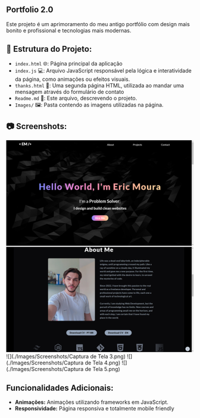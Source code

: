 ## Portfolio 2.0

Este projeto é um aprimoramento do meu antigo portfólio com design mais bonito e profissional e tecnologias mais modernas.

## 📂 Estrutura do Projeto:

- `index.html` 🌐: Página principal da aplicação
- `index.js` 💻: Arquivo JavaScript responsável pela lógica e interatividade da página, como animações ou efeitos visuais.
- `thanks.html` 🙏: Uma segunda página HTML, utilizada ao mandar uma mensagem através do formulário de contato
- `Readme.md` 📄: Este arquivo, descrevendo o projeto.
- `Images/` 🖼️: Pasta contendo as imagens utilizadas na página.

## 📷 Screenshots:

![](./Images/Screenshots/Captura%20de%20Tela%201.png)
![](./Images/Screenshots/Captura%20de%20Tela%202.png)
![](./Images/Screenshots/Captura de Tela 3.png)
![](./Images/Screenshots/Captura de Tela 4.png)
![](./Images/Screenshots/Captura de Tela 5.png)

## Funcionalidades Adicionais:

- **Animações:** Animações utilizando frameworks em JavaScript.
- **Responsividade:** Página responsiva e totalmente mobile friendly
